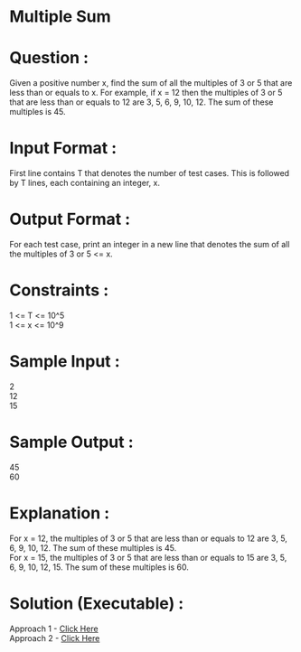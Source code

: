 # Multiple Sum

# Question :
Given a positive number x, find the sum of all the multiples of 3 or 5 that are less than or equals to x. For example, if x = 12 then the multiples of 3 or 5 that are less than or equals to 12 are 3, 5, 6, 9, 10, 12. The sum of these multiples is 45.

# Input Format :
  First line contains T that denotes the number of test cases. This is followed by T lines, each containing an integer, x.

# Output Format :
  For each test case, print an integer in a new line that denotes the sum of all the multiples of 3 or 5 <= x. 

# Constraints :
  1 <= T <= 10^5 <br>
  1 <= x <= 10^9
  
# Sample Input :
  2 <br>
  12 <br>
  15

# Sample Output :
  45 <br>
  60

# Explanation :
  For x = 12, the multiples of 3 or 5 that are less than or equals to 12 are 3, 5, 6, 9, 10, 12. The sum of these multiples is 45. <br>
  For x = 15, the multiples of 3 or 5 that are less than or equals to 15 are 3, 5, 6, 9, 10, 12, 15. The sum of these multiples is 60.
  
# Solution (Executable) :
  Approach 1 - [Click Here](https://onecompiler.com/python/3wvqptzdn) <br>
  Approach 2 - [Click Here](https://onecompiler.com/python/3wvqpvwpg)
